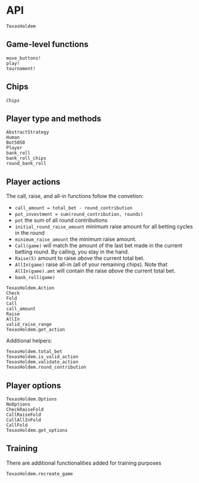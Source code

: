 # API

```@docs
TexasHoldem
```

## Game-level functions
```@docs
move_buttons!
play!
tournament!
```

## Chips

```@docs
Chips
```

## Player type and methods

```@docs
AbstractStrategy
Human
Bot5050
Player
bank_roll
bank_roll_chips
round_bank_roll
```

## Player actions

The call, raise, and all-in functions follow the convetion:

 - `call_amount = total_bet - round_contribution`
 - `pot_investment = sum(round_contribution, rounds)`
 - `pot` the sum of all round contributions
 - `initial_round_raise_amount` minimum raise amount for all betting cycles in the round
 - `minimum_raise_amount` the minimum raise amount.
 - `Call(game)` will match the amount of the last bet made in the current betting round. By calling, you stay in the hand.
 - `Raise(5)` amount to raise _above_ the current total bet.
 - `AllIn(game)` raise all-in (all of your remaining chips). Note that `AllIn(game).amt` will contain the raise _above_ the current total bet.
 - `bank_roll(game)`

```@docs
TexasHoldem.Action
Check
Fold
Call
call_amount
Raise
AllIn
valid_raise_range
TexasHoldem.get_action
```

Additional helpers:
```@docs
TexasHoldem.total_bet
TexasHoldem.is_valid_action
TexasHoldem.validate_action
TexasHoldem.round_contribution
```

## Player options

```@docs
TexasHoldem.Options
NoOptions
CheckRaiseFold
CallRaiseFold
CallAllInFold
CallFold
TexasHoldem.get_options
```

## Training

There are additional functionalities added for training purposes

```@docs
TexasHoldem.recreate_game
```
